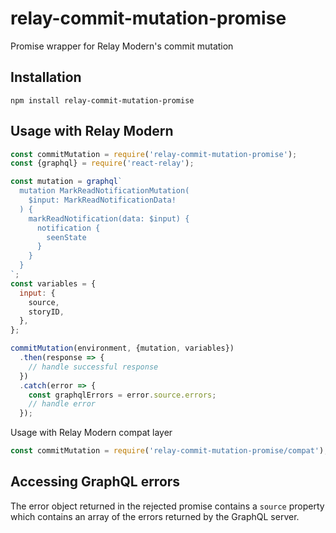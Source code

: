 # relay-commit-mutation-promise
Promise wrapper for Relay Modern's commit mutation

## Installation
```
npm install relay-commit-mutation-promise
```

## Usage with Relay Modern
```js
const commitMutation = require('relay-commit-mutation-promise');
const {graphql} = require('react-relay');

const mutation = graphql`
  mutation MarkReadNotificationMutation(
    $input: MarkReadNotificationData!
  ) {
    markReadNotification(data: $input) {
      notification {
        seenState
      }
    }
  }
`;
const variables = {
  input: {
    source,
    storyID,
  },
};

commitMutation(environment, {mutation, variables})
  .then(response => {
    // handle successful response
  })
  .catch(error => {
    const graphqlErrors = error.source.errors;
    // handle error
  });
```

Usage with Relay Modern compat layer
```js
const commitMutation = require('relay-commit-mutation-promise/compat');
```
## Accessing GraphQL errors
The error object returned in the rejected promise contains a `source` property which contains an array of the errors returned by the GraphQL server.

